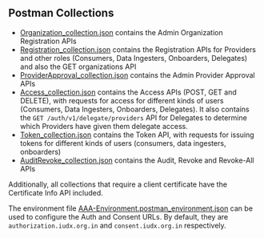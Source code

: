 ## Postman Collections

* [Organization_collection.json](Organization_collection.json) contains the Admin Organization Registration APIs
* [Registration_collection.json](Registration_collection.json) contains the Registration APIs for Providers and other roles (Consumers, Data Ingesters, Onboarders, Delegates) and also the GET organizations API 
* [ProviderApproval_collection.json](ProviderApproval_collection.json) contains the Admin Provider Approval APIs
* [Access_collection.json](Access_collection.json) contains the Access APIs (POST, GET and DELETE), with requests for access for different kinds of users (Consumers, Data Ingesters, Onboarders, Delegates). It also contains the `GET /auth/v1/delegate/providers` API for Delegates to determine which Providers have given them delegate access.
* [Token_collection.json](Token_collection.json) contains the Token API, with requests for issuing tokens for different kinds of users (consumers, data ingesters, onboarders)
* [AuditRevoke_collection.json](AuditRevoke_collection.json) contains the Audit, Revoke and Revoke-All APIs

Additionally, all collections that require a client certificate have the Certificate Info API included.

The environment file [AAA-Environment.postman_environment.json](AAA-Environment.postman_environment.json) can be used to configure the Auth and Consent URLs. By default, they are `authorization.iudx.org.in` and `consent.iudx.org.in` respectively.

